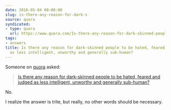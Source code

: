 ```yaml
---
date: 2016-05-04 00:00:00
slug: is-there-any-reason-for-dark-s
source: quora
syndicated:
- type: quora
  url: https://www.quora.com/Is-there-any-reason-for-dark-skinned-people-to-be-hated-feared-and-judged-as-less-intelligent-unworthy-and-generally-sub-human/answer/Roy-Tang
tags:
- answers
title: Is there any reason for dark-skinned people to be hated, feared and judged
  as less intelligent, unworthy and generally sub-human?
---
```


Someone on [quora](https://quora.com) asked:

> [Is there any reason for dark-skinned people to be hated, feared and judged as less intelligent, unworthy and generally sub-human?](https://www.quora.com/Is-there-any-reason-for-dark-skinned-people-to-be-hated-feared-and-judged-as-less-intelligent-unworthy-and-generally-sub-human/answer/Roy-Tang)


No.

I realize the answer is trite, but really, no other words should be necessary.